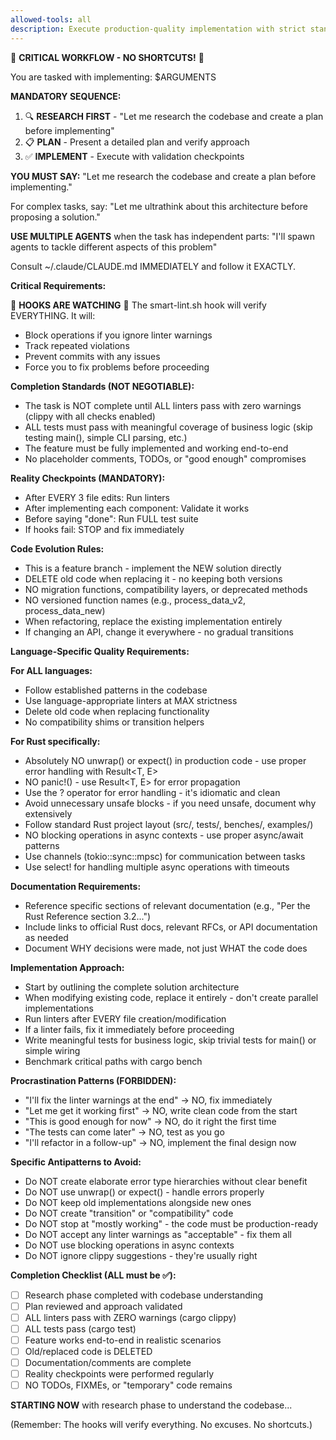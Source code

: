 ```yaml
---
allowed-tools: all
description: Execute production-quality implementation with strict standards
---
```


🚨 **CRITICAL WORKFLOW - NO SHORTCUTS!** 🚨

You are tasked with implementing: $ARGUMENTS

**MANDATORY SEQUENCE:**
1. 🔍 **RESEARCH FIRST** - "Let me research the codebase and create a plan before implementing"
2. 📋 **PLAN** - Present a detailed plan and verify approach
3. ✅ **IMPLEMENT** - Execute with validation checkpoints

**YOU MUST SAY:** "Let me research the codebase and create a plan before implementing."

For complex tasks, say: "Let me ultrathink about this architecture before proposing a solution."

**USE MULTIPLE AGENTS** when the task has independent parts:
"I'll spawn agents to tackle different aspects of this problem"

Consult ~/.claude/CLAUDE.md IMMEDIATELY and follow it EXACTLY.

**Critical Requirements:**

🛑 **HOOKS ARE WATCHING** 🛑
The smart-lint.sh hook will verify EVERYTHING. It will:
- Block operations if you ignore linter warnings
- Track repeated violations
- Prevent commits with any issues
- Force you to fix problems before proceeding

**Completion Standards (NOT NEGOTIABLE):**
- The task is NOT complete until ALL linters pass with zero warnings (clippy with all checks enabled)
- ALL tests must pass with meaningful coverage of business logic (skip testing main(), simple CLI parsing, etc.)
- The feature must be fully implemented and working end-to-end
- No placeholder comments, TODOs, or "good enough" compromises

**Reality Checkpoints (MANDATORY):**
- After EVERY 3 file edits: Run linters
- After implementing each component: Validate it works
- Before saying "done": Run FULL test suite
- If hooks fail: STOP and fix immediately

**Code Evolution Rules:**
- This is a feature branch - implement the NEW solution directly
- DELETE old code when replacing it - no keeping both versions
- NO migration functions, compatibility layers, or deprecated methods
- NO versioned function names (e.g., process_data_v2, process_data_new)
- When refactoring, replace the existing implementation entirely
- If changing an API, change it everywhere - no gradual transitions

**Language-Specific Quality Requirements:**

**For ALL languages:**
- Follow established patterns in the codebase
- Use language-appropriate linters at MAX strictness
- Delete old code when replacing functionality
- No compatibility shims or transition helpers

**For Rust specifically:**
- Absolutely NO unwrap() or expect() in production code - use proper error handling with Result<T, E>
- NO panic!() - use Result<T, E> for error propagation
- Use the ? operator for error handling - it's idiomatic and clean
- Avoid unnecessary unsafe blocks - if you need unsafe, document why extensively
- Follow standard Rust project layout (src/, tests/, benches/, examples/)
- NO blocking operations in async contexts - use proper async/await patterns
- Use channels (tokio::sync::mpsc) for communication between tasks
- Use select! for handling multiple async operations with timeouts

**Documentation Requirements:**
- Reference specific sections of relevant documentation (e.g., "Per the Rust Reference section 3.2...")
- Include links to official Rust docs, relevant RFCs, or API documentation as needed
- Document WHY decisions were made, not just WHAT the code does

**Implementation Approach:**
- Start by outlining the complete solution architecture
- When modifying existing code, replace it entirely - don't create parallel implementations
- Run linters after EVERY file creation/modification
- If a linter fails, fix it immediately before proceeding
- Write meaningful tests for business logic, skip trivial tests for main() or simple wiring
- Benchmark critical paths with cargo bench

**Procrastination Patterns (FORBIDDEN):**
- "I'll fix the linter warnings at the end" → NO, fix immediately
- "Let me get it working first" → NO, write clean code from the start
- "This is good enough for now" → NO, do it right the first time
- "The tests can come later" → NO, test as you go
- "I'll refactor in a follow-up" → NO, implement the final design now

**Specific Antipatterns to Avoid:**
- Do NOT create elaborate error type hierarchies without clear benefit
- Do NOT use unwrap() or expect() - handle errors properly
- Do NOT keep old implementations alongside new ones
- Do NOT create "transition" or "compatibility" code
- Do NOT stop at "mostly working" - the code must be production-ready
- Do NOT accept any linter warnings as "acceptable" - fix them all
- Do NOT use blocking operations in async contexts
- Do NOT ignore clippy suggestions - they're usually right

**Completion Checklist (ALL must be ✅):**
- [ ] Research phase completed with codebase understanding
- [ ] Plan reviewed and approach validated  
- [ ] ALL linters pass with ZERO warnings (cargo clippy)
- [ ] ALL tests pass (cargo test)
- [ ] Feature works end-to-end in realistic scenarios
- [ ] Old/replaced code is DELETED
- [ ] Documentation/comments are complete
- [ ] Reality checkpoints were performed regularly
- [ ] NO TODOs, FIXMEs, or "temporary" code remains

**STARTING NOW** with research phase to understand the codebase...

(Remember: The hooks will verify everything. No excuses. No shortcuts.)
